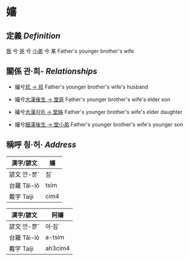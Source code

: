 # 嬸
## 定義 _Definition_
[我](member1.md) 兮 [爸](member2.md) 兮 [小弟](member11.md) 兮 某
Father's younger brother's wife

## 關係 관·희- _Relationships_

- 嬸兮[尪 → 叔](member11.md) Father's younger brother's wife's husband

- 嬸兮[大漢後生 → 堂哥](member73.md) Father's younger brother's wife's elder son

- 嬸兮[大漢자와 → 堂姊](member74.md) Father's younger brother's wife's elder daughter

- 嬸兮[細漢後生 → 堂小弟](member75.md) Father's younger brother's wife's younger son



## 稱呼 칑·허· _Address_

漢字/諺文 | 嬸
--- | ---
諺文 깐-뿐ˆ | 짐ˊ
台羅 Tâi-lô | tsím
戴字 Taiji | cim4


漢字/諺文 | 阿嬸
--- | ---
諺文 깐-뿐ˆ | 아·짐ˊ
台羅 Tâi-lô | a-tsím
戴字 Taiji | ah3cim4


